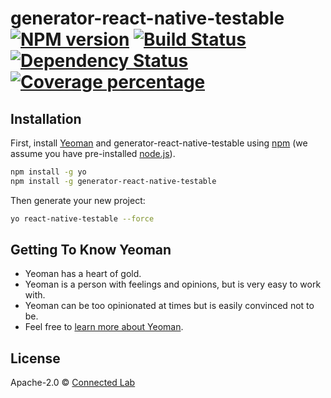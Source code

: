 # generator-react-native-testable [![NPM version][npm-image]][npm-url] [![Build Status][travis-image]][travis-url] [![Dependency Status][daviddm-image]][daviddm-url] [![Coverage percentage][coveralls-image]][coveralls-url]
> 

## Installation

First, install [Yeoman](http://yeoman.io) and generator-react-native-testable using [npm](https://www.npmjs.com/) (we assume you have pre-installed [node.js](https://nodejs.org/)).

```bash
npm install -g yo
npm install -g generator-react-native-testable
```

Then generate your new project:

```bash
yo react-native-testable --force
```

## Getting To Know Yeoman

 * Yeoman has a heart of gold.
 * Yeoman is a person with feelings and opinions, but is very easy to work with.
 * Yeoman can be too opinionated at times but is easily convinced not to be.
 * Feel free to [learn more about Yeoman](http://yeoman.io/).

## License

Apache-2.0 © [Connected Lab]()


[npm-image]: https://badge.fury.io/js/generator-react-native-testable.svg
[npm-url]: https://npmjs.org/package/generator-react-native-testable
[travis-image]: https://travis-ci.org/Connected-Lab/generator-react-native-testable.svg?branch=master
[travis-url]: https://travis-ci.org/Connected-Lab/generator-react-native-testable
[daviddm-image]: https://david-dm.org/Connected-Lab/generator-react-native-testable.svg?theme=shields.io
[daviddm-url]: https://david-dm.org/Connected-Lab/generator-react-native-testable
[coveralls-image]: https://coveralls.io/repos/Connected-Lab/generator-react-native-testable/badge.svg
[coveralls-url]: https://coveralls.io/r/Connected-Lab/generator-react-native-testable
